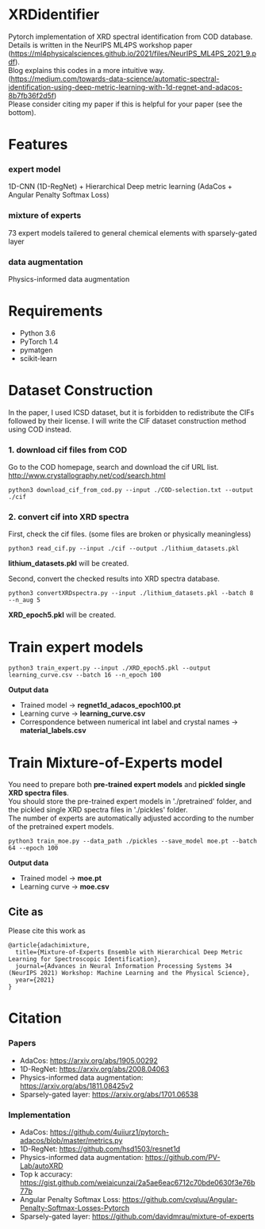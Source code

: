 # XRDidentifier
Pytorch implementation of XRD spectral identification from COD database. <br>
Details is written in the NeurIPS ML4PS workshop paper (https://ml4physicalsciences.github.io/2021/files/NeurIPS_ML4PS_2021_9.pdf).<br>
Blog explains this codes in a more intuitive way. (https://medium.com/towards-data-science/automatic-spectral-identification-using-deep-metric-learning-with-1d-regnet-and-adacos-8b7fb36f2d5f)<br>
Please consider citing my paper if this is helpful for your paper (see the bottom).

# Features
### expert model
1D-CNN (1D-RegNet) + Hierarchical Deep metric learning (AdaCos + Angular Penalty Softmax Loss)
### mixture of experts
73 expert models tailered to general chemical elements with sparsely-gated layer
### data augmentation
Physics-informed data augmentation

# Requirements
- Python 3.6
- PyTorch 1.4
- pymatgen
- scikit-learn

# Dataset Construction
In the paper, I used ICSD dataset, but it is forbidden to redistribute the CIFs followed by their license.
I will write the CIF dataset construction method using COD instead.
### 1. download cif files from COD
Go to the COD homepage, search and download the cif URL list. <br>
http://www.crystallography.net/cod/search.html
```
python3 download_cif_from_cod.py --input ./COD-selection.txt --output ./cif
```

### 2. convert cif into XRD spectra
First, check the cif files. (some files are broken or physically meaningless)
```
python3 read_cif.py --input ./cif --output ./lithium_datasets.pkl
```
**lithium_datasets.pkl** will be created.

Second, convert the checked results into XRD spectra database.
```
python3 convertXRDspectra.py --input ./lithium_datasets.pkl --batch 8 --n_aug 5
```
**XRD_epoch5.pkl** will be created.

# Train expert models
```
python3 train_expert.py --input ./XRD_epoch5.pkl --output learning_curve.csv --batch 16 --n_epoch 100
```
**Output data**
- Trained model -> **regnet1d_adacos_epoch100.pt**
- Learning curve -> **learning_curve.csv**
- Correspondence between numerical int label and crystal names -> **material_labels.csv**

# Train Mixture-of-Experts model
You need to prepare both **pre-trained expert models** and **pickled single XRD spectra files**.  <br>
You should store the pre-trained expert models in './pretrained' folder, and the pickled single XRD spectra files in './pickles' folder. <br>
The number of experts are automatically adjusted according to the number of the pretrained expert models.

```
python3 train_moe.py --data_path ./pickles --save_model moe.pt --batch 64 --epoch 100
```

**Output data**
- Trained model -> **moe.pt**
- Learning curve -> **moe.csv**

## Cite as

Please cite this work as
```
@article{adachimixture,
  title={Mixture-of-Experts Ensemble with Hierarchical Deep Metric Learning for Spectroscopic Identification},
  journal={Advances in Neural Information Processing Systems 34 (NeurIPS 2021) Workshop: Machine Learning and the Physical Science},
  year={2021}
}
```

# Citation
### Papers
- AdaCos: https://arxiv.org/abs/1905.00292
- 1D-RegNet: https://arxiv.org/abs/2008.04063
- Physics-informed data augmentation: https://arxiv.org/abs/1811.08425v2
- Sparsely-gated layer: https://arxiv.org/abs/1701.06538

### Implementation
- AdaCos: https://github.com/4uiiurz1/pytorch-adacos/blob/master/metrics.py
- 1D-RegNet: https://github.com/hsd1503/resnet1d
- Physics-informed data augmentation: https://github.com/PV-Lab/autoXRD
- Top k accuracy: https://gist.github.com/weiaicunzai/2a5ae6eac6712c70bde0630f3e76b77b
- Angular Penalty Softmax Loss: https://github.com/cvqluu/Angular-Penalty-Softmax-Losses-Pytorch
- Sparsely-gated layer: https://github.com/davidmrau/mixture-of-experts
